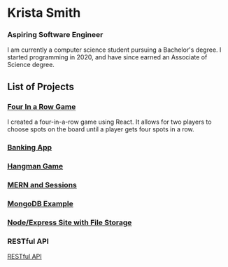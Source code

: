 # Krista Smith
### Aspiring Software Engineer

I am currently a computer science student pursuing a Bachelor's degree. I started programming in 2020, and have since earned an Associate of Science degree. 

## List of Projects
### [Four In a Row Game](https://github.com/KristaSmith247/KristaSmith247.github.io/tree/main/FourInARow)
I created a four-in-a-row game using React. It allows for two players to choose spots on the board until a player gets four spots in a row. 


### [Banking App](https://github.com/KristaSmith247/KristaSmith247.github.io/tree/main/MERN-Banking-App)

### [Hangman Game](https://github.com/KristaSmith247/KristaSmith247.github.io/tree/main/MERN-Hangman)

### [MERN and Sessions](https://github.com/KristaSmith247/KristaSmith247.github.io/tree/main/MERN-Sessions)

### [MongoDB Example](https://github.com/KristaSmith247/KristaSmith247.github.io/tree/main/MongoDB%20Example)

### [Node/Express Site with File Storage](https://github.com/KristaSmith247/KristaSmith247.github.io/tree/main/NodeExpressWebsite)

### RESTful API
[RESTful API](https://github.com/KristaSmith247/KristaSmith247.github.io/tree/main/RESTful-API)
